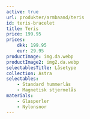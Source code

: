 ```yaml
---
active: true
url: produkter/armbaand/teris
id: teris-bracelet
title: Teris
price: 199.95
prices:
    dkk: 199.95
    eur: 29.95
productImage: img.da.webp
productImage2: img2.da.webp
selectablesTitle: Låsetype
collection: Astra
selectables:
    - Standard hummerlås
    - Magnetisk stjernelås
materials:
    - Glasperler
    - Nylonsnor
---
```

